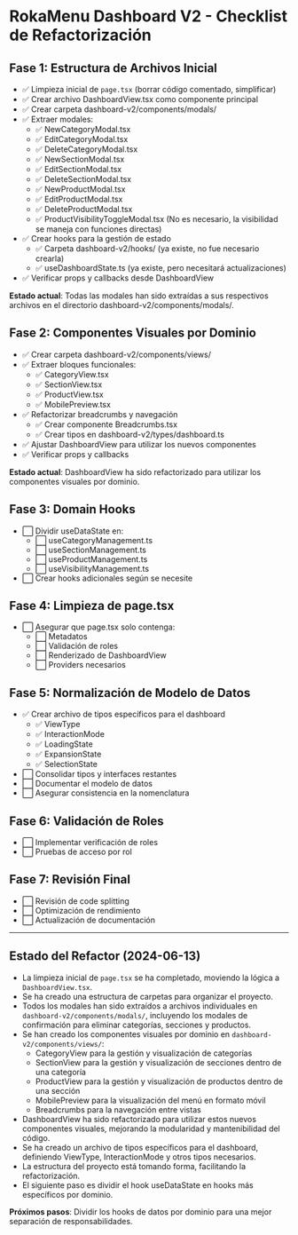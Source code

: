 # RokaMenu Dashboard V2 - Checklist de Refactorización

## Fase 1: Estructura de Archivos Inicial
- ✅ Limpieza inicial de `page.tsx` (borrar código comentado, simplificar)
- ✅ Crear archivo DashboardView.tsx como componente principal
- ✅ Crear carpeta dashboard-v2/components/modals/
- ✅ Extraer modales:
  - ✅ NewCategoryModal.tsx
  - ✅ EditCategoryModal.tsx
  - ✅ DeleteCategoryModal.tsx
  - ✅ NewSectionModal.tsx
  - ✅ EditSectionModal.tsx
  - ✅ DeleteSectionModal.tsx
  - ✅ NewProductModal.tsx
  - ✅ EditProductModal.tsx
  - ✅ DeleteProductModal.tsx
  - ✅ ProductVisibilityToggleModal.tsx (No es necesario, la visibilidad se maneja con funciones directas)
- ✅ Crear hooks para la gestión de estado
  - ✅ Carpeta dashboard-v2/hooks/ (ya existe, no fue necesario crearla)
  - ✅ useDashboardState.ts (ya existe, pero necesitará actualizaciones)
- ✅ Verificar props y callbacks desde DashboardView

**Estado actual**: Todas las modales han sido extraídas a sus respectivos archivos en el directorio dashboard-v2/components/modals/.

## Fase 2: Componentes Visuales por Dominio
- ✅ Crear carpeta dashboard-v2/components/views/
- ✅ Extraer bloques funcionales:
  - ✅ CategoryView.tsx
  - ✅ SectionView.tsx
  - ✅ ProductView.tsx
  - ✅ MobilePreview.tsx
- ✅ Refactorizar breadcrumbs y navegación
  - ✅ Crear componente Breadcrumbs.tsx
  - ✅ Crear tipos en dashboard-v2/types/dashboard.ts
- ✅ Ajustar DashboardView para utilizar los nuevos componentes
- ✅ Verificar props y callbacks

**Estado actual**: DashboardView ha sido refactorizado para utilizar los componentes visuales por dominio.

## Fase 3: Domain Hooks
- ⬜️ Dividir useDataState en:
  - ⬜️ useCategoryManagement.ts
  - ⬜️ useSectionManagement.ts
  - ⬜️ useProductManagement.ts
  - ⬜️ useVisibilityManagement.ts
- ⬜️ Crear hooks adicionales según se necesite

## Fase 4: Limpieza de page.tsx
- ⬜️ Asegurar que page.tsx solo contenga:
  - ⬜️ Metadatos
  - ⬜️ Validación de roles
  - ⬜️ Renderizado de DashboardView
  - ⬜️ Providers necesarios

## Fase 5: Normalización de Modelo de Datos
- ✅ Crear archivo de tipos específicos para el dashboard
  - ✅ ViewType
  - ✅ InteractionMode
  - ✅ LoadingState
  - ✅ ExpansionState
  - ✅ SelectionState
- ⬜️ Consolidar tipos y interfaces restantes
- ⬜️ Documentar el modelo de datos
- ⬜️ Asegurar consistencia en la nomenclatura

## Fase 6: Validación de Roles
- ⬜️ Implementar verificación de roles
- ⬜️ Pruebas de acceso por rol

## Fase 7: Revisión Final
- ⬜️ Revisión de code splitting
- ⬜️ Optimización de rendimiento
- ⬜️ Actualización de documentación

---

## Estado del Refactor (2024-06-13)

- La limpieza inicial de `page.tsx` se ha completado, moviendo la lógica a `DashboardView.tsx`.
- Se ha creado una estructura de carpetas para organizar el proyecto.
- Todos los modales han sido extraídos a archivos individuales en `dashboard-v2/components/modals/`, incluyendo los modales de confirmación para eliminar categorías, secciones y productos.
- Se han creado los componentes visuales por dominio en `dashboard-v2/components/views/`:
  - CategoryView para la gestión y visualización de categorías
  - SectionView para la gestión y visualización de secciones dentro de una categoría
  - ProductView para la gestión y visualización de productos dentro de una sección
  - MobilePreview para la visualización del menú en formato móvil
  - Breadcrumbs para la navegación entre vistas
- DashboardView ha sido refactorizado para utilizar estos nuevos componentes visuales, mejorando la modularidad y mantenibilidad del código.
- Se ha creado un archivo de tipos específicos para el dashboard, definiendo ViewType, InteractionMode y otros tipos necesarios.
- La estructura del proyecto está tomando forma, facilitando la refactorización.
- El siguiente paso es dividir el hook useDataState en hooks más específicos por dominio.

**Próximos pasos**: Dividir los hooks de datos por dominio para una mejor separación de responsabilidades.